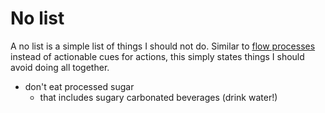 # No list
A no list is a simple list of things I should not do. Similar to [flow processes](./flow-processes.md) instead of actionable cues for actions, this simply states things I should avoid doing all together.
- don't eat processed sugar
	- that includes sugary carbonated beverages (drink water!)